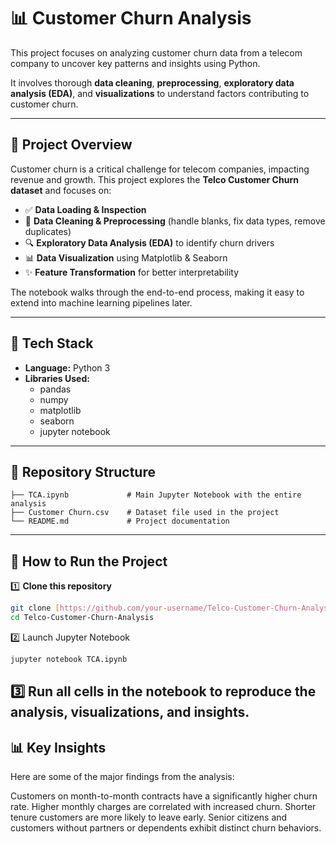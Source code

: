 # 📊 Customer Churn Analysis

This project focuses on analyzing customer churn data from a telecom company to uncover key patterns and insights using Python.

It involves thorough **data cleaning**, **preprocessing**, **exploratory data analysis (EDA)**, and **visualizations** to understand factors contributing to customer churn.

---

## 🧠 Project Overview

Customer churn is a critical challenge for telecom companies, impacting revenue and growth.
This project explores the **Telco Customer Churn dataset** and focuses on:

- ✅ **Data Loading & Inspection**
- 🧼 **Data Cleaning & Preprocessing** (handle blanks, fix data types, remove duplicates)
- 🔍 **Exploratory Data Analysis (EDA)** to identify churn drivers
- 📊 **Data Visualization** using Matplotlib & Seaborn
- ✨ **Feature Transformation** for better interpretability

The notebook walks through the end-to-end process, making it easy to extend into machine learning pipelines later.

---

## 🧰 Tech Stack

- **Language:** Python 3
- **Libraries Used:**
    - pandas
    - numpy
    - matplotlib
    - seaborn
    - jupyter notebook

---

## 📂 Repository Structure
```
├── TCA.ipynb             # Main Jupyter Notebook with the entire analysis
├── Customer Churn.csv    # Dataset file used in the project
└── README.md             # Project documentation
```
---

## 🚀 How to Run the Project

1️⃣ **Clone this repository**
```bash
git clone [https://github.com/your-username/Telco-Customer-Churn-Analysis.git](https://github.com/your-username/Telco-Customer-Churn-Analysis.git)
cd Telco-Customer-Churn-Analysis
```
2️⃣ Launch Jupyter Notebook
```bash
jupyter notebook TCA.ipynb
```
3️⃣ Run all cells in the notebook to reproduce the analysis, visualizations, and insights.
---
## 📊 Key Insights
Here are some of the major findings from the analysis:

Customers on month-to-month contracts have a significantly higher churn rate.
Higher monthly charges are correlated with increased churn.
Shorter tenure customers are more likely to leave early.
Senior citizens and customers without partners or dependents exhibit distinct churn behaviors.
